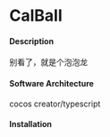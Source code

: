 # CalBall

#### Description
别看了，就是个泡泡龙

#### Software Architecture
cocos creator/typescript

#### Installation



